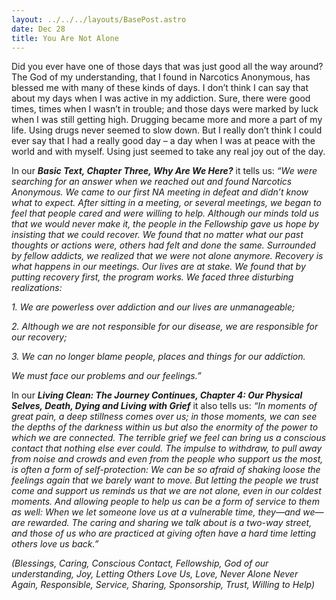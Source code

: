 ```yaml
---
layout: ../../../layouts/BasePost.astro
date: Dec 28
title: You Are Not Alone
---
```


Did you ever have one of those days that was just good all the way around? The God of my understanding, that I found in Narcotics Anonymous, has blessed me with many of these kinds of days. I don’t think I can say that about my days when I was active in my addiction. Sure, there were good times, times when I wasn’t in trouble; and those days were marked by luck when I was still getting high. Drugging became more and more a part of my life. Using drugs never seemed to slow down. But I really don’t think I could ever say that I had a really good day – a day when I was at peace with the world and with myself. Using just seemed to take any real joy out of the day.

In our ***Basic Text, Chapter Three, Why Are We Here?*** it tells us: *“We were searching for an answer when we reached out and found Narcotics Anonymous. We came to our first NA meeting in defeat and didn’t know what to expect. After sitting in a meeting, or several meetings, we began to feel that people cared and were willing to help. Although our minds told us that we would never make it, the people in the Fellowship gave us hope by insisting that we could recover. We found that no matter what our past thoughts or actions were, others had felt and done the same. Surrounded by fellow addicts, we realized that we were not alone anymore. Recovery is what happens in our meetings. Our lives are at stake. We found that by putting recovery first, the program works. We faced three disturbing realizations:*

*1. We are powerless over addiction and our lives are unmanageable;*

*2. Although we are not responsible for our disease, we are responsible for our recovery;*

*3. We can no longer blame people, places and things for our addiction.*

*We must face our problems and our feelings.”*

In our ***Living Clean: The Journey Continues, Chapter 4: Our Physical Selves, Death, Dying and Living with Grief*** it also tells us: *“In moments of great pain, a deep stillness comes over us; in those moments, we can see the depths of the darkness within us but also the enormity of the power to which we are connected. The terrible grief we feel can bring us a conscious contact that nothing else ever could. The impulse to withdraw, to pull away from noise and crowds and even from the people who support us the most, is often a form of self-protection: We can be so afraid of shaking loose the feelings again that we barely want to move. But letting the people we trust come and support us reminds us that we are not alone, even in our coldest moments. And allowing people to help us can be a form of service to them as well: When we let someone love us at a vulnerable time, they—and we—are rewarded. The caring and sharing we talk about is a two-way street, and those of us who are practiced at giving often have a hard time letting others love us back.”*

*(Blessings, Caring, Conscious Contact, Fellowship, God of our understanding, Joy, Letting Others Love Us, Love, Never Alone Never Again, Responsible, Service, Sharing, Sponsorship, Trust, Willing to Help)*